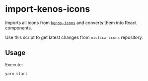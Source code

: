 # import-kenos-icons

Imports all icons from [`kenos-icons`](https://github.com/Telefonica/mistica-icons) and converts them into
React components.

Use this script to get latest changes from `mistica-icons` repository.

## Usage

Execute:

```sh
yarn start
```
